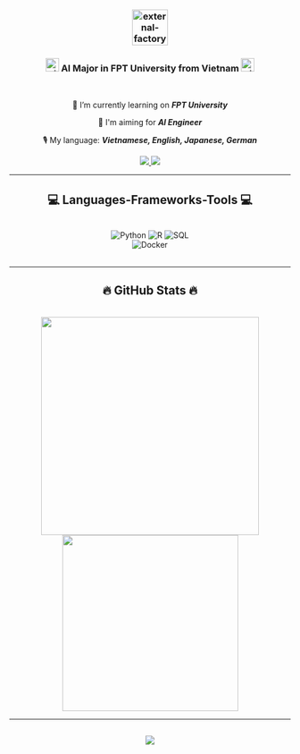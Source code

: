<h3 align="center"><img width="64" height="64" src="https://img.icons8.com/external-flat-wichaiwi/64/external-factory-china-and-us-trade-war-flat-wichaiwi.png" alt="external-factory-china-and-us-trade-war-flat-wichaiwi"/></h3>
<h3 align="center"><a href='https://moewalls.com/others/pepe-matrix-live-wallpaper/' target='_blank'><img width="24" height="24" src="https://img.icons8.com/emoji/48/vietnam-emoji.png" alt="vietnam-emoji"/></a> AI Major in FPT University from Vietnam <a href='https://moewalls.com/others/pepe-matrix-live-wallpaper/' target='_blank'><img width="24" height="24" src="https://img.icons8.com/emoji/48/vietnam-emoji.png" alt="vietnam-emoji" alt="vietnam--v1"/></a></h3>
<br/>
<div align="center">
 
 🔭 I’m currently learning on **_FPT University_**
 
 🌱 I'm aiming for **_AI Engineer_**

 🎙️ My language: **_Vietnamese, English, Japanese, German_**

 </div>
<div align="center"> 
  <a href="mailto:dylanvu6868@gmail.com">
    <img src="https://img.shields.io/badge/Gmail-333333?style=for-the-badge&logo=gmail&logoColor=red" />
  </a>
  <a href="https://www.linkedin.com/in/dylanvu6868/" target="_blank">
    <img src="https://img.shields.io/badge/LinkedIn-0077B5?style=for-the-badge&logo=linkedin&logoColor=white" target="_blank" />
  </a>
</div>
 <hr/>
<h2 align="center">💻 Languages-Frameworks-Tools 💻</h2>
<br/>
<div align="center">
<img src="https://img.shields.io/badge/python-3670A0?style=for-the-badge&logo=python&logoColor=ffdd54" alt="Python" />
<img src="https://img.shields.io/badge/r-%23276DC3.svg?style=for-the-badge&logo=r&logoColor=white" alt="R" />
<img src="https://img.shields.io/badge/sql-%2300758f.svg?style=for-the-badge&logo=postgresql&logoColor=white" alt="SQL" /><br>
<img src="https://img.shields.io/badge/docker-%232496ED.svg?style=for-the-badge&logo=docker&logoColor=white" alt="Docker" />
</div><br>
</div>
<hr/>
<h2 align="center">🔥 GitHub Stats 🔥</h2>
<!-- https://github.com/anuraghazra/github-readme-stats -->
<br>
<div align=center>
  <a>
   <img width="390" src="https://github-readme-stats.vercel.app/api?username=dylanvu6868&theme=radical&hide_border=false&include_all_commits=true&count_private=true&title_color=61dafb&text_color=ffffff&icon_color=61dafb&bg_color=20232a&border_color=61dafb" />
  </a>
  <a>
    <img width="315" src="https://github-readme-stats.vercel.app/api/top-langs/?username=dylanvu6868&theme=radical&title_color=61dafb&text_color=ffffff&icon_color=61dafb&bg_color=20232a&langs_count=8&layout=compact&border_color=61dafb&hide_border=false&cache_seconds=1800" />
  </a>
</div>

</div>
<hr/>
<h2 align="center">
   <img src="https://img.icons8.com/?size=100&id=21735&format=png&color=000000" />
</h2>

